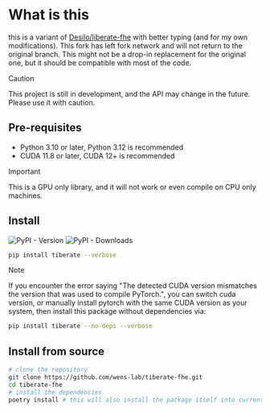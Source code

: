 # What is this

this is a variant of [Desilo/liberate-fhe](https://github.com/Desilo/liberate-fhe) with better typing (and for my own modifications). This fork has left fork network and will not return to the original branch. This might not be a drop-in replacement for the original one, but it should be compatible with most of the code.

> [!CAUTION]
> This project is still in development, and the API may change in the future. Please use it with caution.

## Pre-requisites

- Python 3.10 or later, Python 3.12 is recommended
- CUDA 11.8 or later, CUDA 12+ is recommended

> [!IMPORTANT]
> This is a GPU only library, and it will not work or even compile on CPU only machines.

## Install

![PyPI - Version](https://img.shields.io/pypi/v/tiberate) ![PyPI - Downloads](https://img.shields.io/pypi/dw/tiberate)

```bash
pip install tiberate --verbose
```

> [!NOTE]
> If you encounter the error saying "The detected CUDA version mismatches the version that was used to compile PyTorch.", you can switch cuda version, or manually install pytorch with the same CUDA version as your system, then install this package without dependencies via:
>
> ```bash
> pip install tiberate --no-deps --verbose
> ```

## Install from source

```bash
# clone the repository
git clone https://github.com/wens-lab/tiberate-fhe.git
cd tiberate-fhe
# install the dependencies
poetry install # this will also install the package itself into current environment
```
